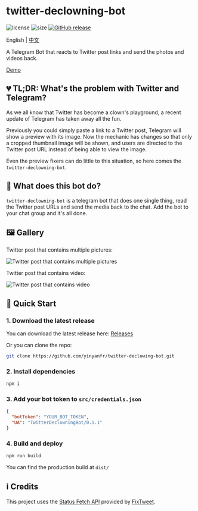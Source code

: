 # twitter-declowning-bot

![license](https://img.shields.io/github/license/yinyanfr/twitter-declowning-bot.svg?style=flat-square)
![size](https://img.shields.io/github/repo-size/yinyanfr/twitter-declowning-bot?style=flat-square)
[![GitHub release](https://img.shields.io/github/release/yinyanfr/twitter-declowning-bot.svg?style=flat-square)](https://github.com/yinyanfr/twitter-declowning-bot/releases/latest)

English | [中文](./README.zh-Hans.md)

A Telegram Bot that reacts to Twitter post links and send the photos and videos back.

[Demo](https://t.me/twitter_declowning_bot)

## :broken_heart: TL;DR: What's the problem with Twitter and Telegram?

As we all know that Twitter has become a clown's playground, a recent update of Telegram has taken away all the fun.

Previously you could simply paste a link to a Twitter post, Telegram will show a preview with its image. Now the mechanic has changes so that only a cropped thumbnail image will be shown, and users are directed to the Twitter post URL instead of being able to view the image.

Even the preview fixers can do little to this situation, so here comes the `twitter-declowning-bot`.

## :star2: What does this bot do?

`twitter-declowning-bot` is a telegram bot that does one single thing, read the Twitter post URLs and send the media back to the chat. Add the bot to your chat group and it's all done.

## :framed_picture: Gallery

Twitter post that contains multiple pictures:

![Twitter post that contains multiple pictures](https://i.ibb.co/F3fqSzL/2023-11-03-16-58-43.png)

Twitter post that contains video:

![Twitter post that contains video](https://i.ibb.co/QNDdY9S/2023-11-03-16-58-59.png)

## :green_book: Quick Start

### 1. Download the latest release

You can download the latest release here: [Releases](https://github.com/yinyanfr/twitter-declowning-bot/releases)

Or you can clone the repo:

```bash
git clone https://github.com/yinyanfr/twitter-declowing-bot.git
```

### 2. Install dependencies

```bash
npm i
```

### 3. Add your bot token to `src/credentials.json`

```json
{
  "botToken": "YOUR_BOT_TOKEN",
  "UA": "TwitterDeclowningBot/0.1.1"
}
```

### 4. Build and deploy

```bash
npm run build
```

You can find the production build at `dist/`

## :information_source: Credits

This project uses the [Status Fetch API](https://github.com/FixTweet/FixTweet/wiki/Status-Fetch-API) provided by [FixTweet](https://github.com/FixTweet/FixTweet).
